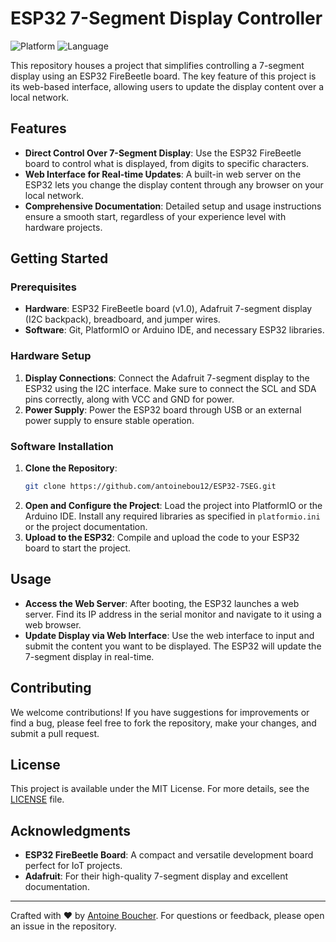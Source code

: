 # ESP32 7-Segment Display Controller

![Platform](https://img.shields.io/badge/platform-ESP32-blue.svg) ![Language](https://img.shields.io/badge/language-C%2B%2B-orange.svg)

This repository houses a project that simplifies controlling a 7-segment display using an ESP32 FireBeetle board. The key feature of this project is its web-based interface, allowing users to update the display content over a local network.

## Features

- **Direct Control Over 7-Segment Display**: Use the ESP32 FireBeetle board to control what is displayed, from digits to specific characters.
- **Web Interface for Real-time Updates**: A built-in web server on the ESP32 lets you change the display content through any browser on your local network.
- **Comprehensive Documentation**: Detailed setup and usage instructions ensure a smooth start, regardless of your experience level with hardware projects.

## Getting Started

### Prerequisites

- **Hardware**: ESP32 FireBeetle board (v1.0), Adafruit 7-segment display (I2C backpack), breadboard, and jumper wires.
- **Software**: Git, PlatformIO or Arduino IDE, and necessary ESP32 libraries.

### Hardware Setup

1. **Display Connections**: Connect the Adafruit 7-segment display to the ESP32 using the I2C interface. Make sure to connect the SCL and SDA pins correctly, along with VCC and GND for power.
2. **Power Supply**: Power the ESP32 board through USB or an external power supply to ensure stable operation.

### Software Installation

1. **Clone the Repository**:
   ```bash
   git clone https://github.com/antoinebou12/ESP32-7SEG.git
   ```
2. **Open and Configure the Project**: Load the project into PlatformIO or the Arduino IDE. Install any required libraries as specified in `platformio.ini` or the project documentation.
3. **Upload to the ESP32**: Compile and upload the code to your ESP32 board to start the project.

## Usage

- **Access the Web Server**: After booting, the ESP32 launches a web server. Find its IP address in the serial monitor and navigate to it using a web browser.
- **Update Display via Web Interface**: Use the web interface to input and submit the content you want to be displayed. The ESP32 will update the 7-segment display in real-time.

## Contributing

We welcome contributions! If you have suggestions for improvements or find a bug, please feel free to fork the repository, make your changes, and submit a pull request.

## License

This project is available under the MIT License. For more details, see the [LICENSE](LICENSE) file.

## Acknowledgments

- **ESP32 FireBeetle Board**: A compact and versatile development board perfect for IoT projects.
- **Adafruit**: For their high-quality 7-segment display and excellent documentation.

---

Crafted with ❤️ by [Antoine Boucher](https://github.com/antoinebou12). For questions or feedback, please open an issue in the repository.
